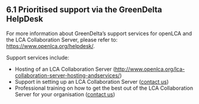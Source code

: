 <style>
    /* initialise the counter */
    body { counter-reset: figureCounter;
    counter-reset: h1counter h2counter h3counter h4counter h5counter h6counter;
     }
    /* increment the counter for every instance of a figure even if it doesn't have a caption */
    figure { counter-increment: figureCounter; text-align: center}
    /* prepend the counter to the figcaption content */
    figure figcaption:before {
        content: "Figure 6-1-" counter(figureCounter) ": "
    }
    /* increment the counter for every instance of a table even if it doesn't have a caption */
    table { counter-increment: tableCounter; }
    /* prepend the counter to the figcaption content */
    caption:before {
        content: "Table 6-1-" counter(tableCounter) ": ";
    }
    /* create padding between table cells*/
    th, td {
        padding: 15px;
    }
</style>

<h2 id="header-6-1">6.1	Prioritised support via the GreenDelta HelpDesk </h2>

For more information about GreenDelta’s support services for openLCA and the LCA Collaboration Server, please refer to: <https://www.openlca.org/helpdesk/>. 
<br>

Support services include:
*	 Hosting of an LCA Collaboration Server (<http://www.openlca.org/lca-collaboration-server-hosting-andservices/>)
*    Support in setting up an LCA Collaboration Server (<a href="https://www.openlca.org/contact/">contact us</a>)
*    Professional training on how to get the best out of the LCA Collaboration Server for your organisation (<a href="https://www.openlca.org/contact/">contact us</a>)
